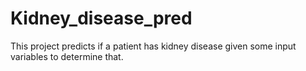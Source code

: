 # Kidney_disease_pred
This project predicts if a patient has kidney disease given some input variables to determine that.
